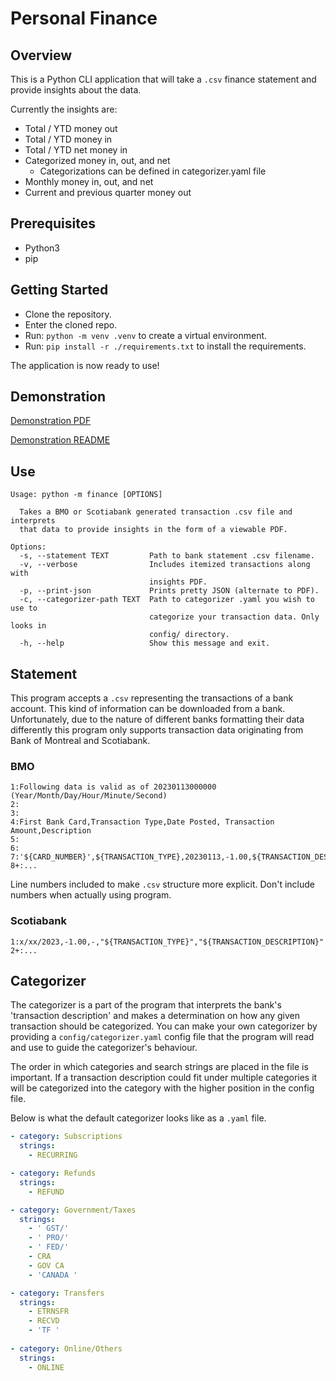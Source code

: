 # Personal Finance
## Overview
This is a Python CLI application that will take a `.csv` finance statement and provide insights about the data.

Currently the insights are:
  * Total / YTD money out
  * Total / YTD money in
  * Total / YTD net money in
  * Categorized money in, out, and net
    * Categorizations can be defined in categorizer.yaml file
  * Monthly money in, out, and net
  * Current and previous quarter money out

## Prerequisites

* Python3
* pip

## Getting Started

* Clone the repository.
* Enter the cloned repo.
* Run: `python -m venv .venv` to create a virtual environment.
* Run: `pip install -r ./requirements.txt` to install the requirements.

The application is now ready to use!

## Demonstration

[Demonstration PDF](./demo/demo.pdf)

[Demonstration README](./demo/README.md)

## Use

```
Usage: python -m finance [OPTIONS]

  Takes a BMO or Scotiabank generated transaction .csv file and interprets    
  that data to provide insights in the form of a viewable PDF.

Options:
  -s, --statement TEXT         Path to bank statement .csv filename.        
  -v, --verbose                Includes itemized transactions along with      
                               insights PDF.
  -p, --print-json             Prints pretty JSON (alternate to PDF).
  -c, --categorizer-path TEXT  Path to categorizer .yaml you wish to use to   
                               categorize your transaction data. Only looks in
                               config/ directory.
  -h, --help                   Show this message and exit.
```

## Statement

This program accepts a `.csv` representing the transactions of a bank account. This kind of information can be downloaded from a bank. Unfortunately, due to the nature of different banks formatting their data differently this program only supports transaction data originating from Bank of Montreal and Scotiabank.

### BMO
``` csv
1:Following data is valid as of 20230113000000 (Year/Month/Day/Hour/Minute/Second)
2:
3:
4:First Bank Card,Transaction Type,Date Posted, Transaction Amount,Description
5:
6:
7:'${CARD_NUMBER}',${TRANSACTION_TYPE},20230113,-1.00,${TRANSACTION_DESCRIPTION}
8+:...
```

Line numbers included to make `.csv` structure more explicit. Don't include numbers when actually using program.

### Scotiabank
``` csv
1:x/xx/2023,-1.00,-,"${TRANSACTION_TYPE}","${TRANSACTION_DESCRIPTION}"
2+:...
```


## Categorizer

The categorizer is a part of the program that interprets the bank's 'transaction description' and makes a determination on how any given transaction should be categorized. You can make your own categorizer by providing a `config/categorizer.yaml` config file that the program will read and use to guide the categorizer's behaviour.

The order in which categories and search strings are placed in the file is important. If a transaction description could fit under multiple categories it will be categorized into the category with the higher position in the config file.

Below is what the default categorizer looks like as a `.yaml` file.

``` yaml
- category: Subscriptions
  strings:
    - RECURRING

- category: Refunds
  strings:
    - REFUND

- category: Government/Taxes
  strings:
    - ' GST/'
    - ' PRO/'
    - ' FED/'
    - CRA
    - GOV CA
    - 'CANADA '

- category: Transfers
  strings:
    - ETRNSFR
    - RECVD
    - 'TF '
  
- category: Online/Others
  strings:
    - ONLINE
```
